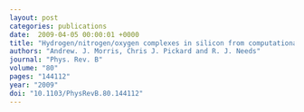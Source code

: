 ```yaml
---
layout: post
categories: publications
date:  2009-04-05 00:00:01 +0000
title: "Hydrogen/nitrogen/oxygen complexes in silicon from computational searches"
authors: "Andrew. J. Morris, Chris J. Pickard and R. J. Needs"
journal: "Phys. Rev. B"
volume: "80"
pages: "144112"
year: "2009"
doi: "10.1103/PhysRevB.80.144112"
---
```

